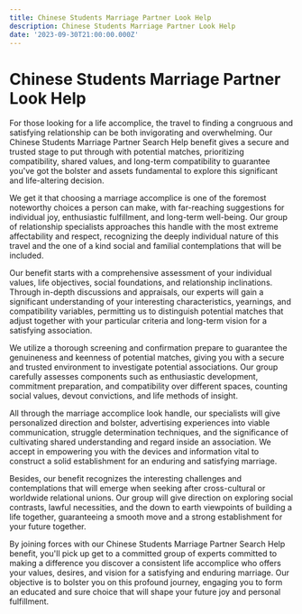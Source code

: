 ```yaml
---
title: Chinese Students Marriage Partner Look Help
description: Chinese Students Marriage Partner Look Help
date: '2023-09-30T21:00:00.000Z'
---
```

# Chinese Students Marriage Partner Look Help

For those looking for a life accomplice, the travel to finding a congruous and satisfying relationship can be both invigorating and overwhelming. Our Chinese Students Marriage Partner Search Help benefit gives a secure and trusted stage to put through with potential matches, prioritizing compatibility, shared values, and long-term compatibility to guarantee you've got the bolster and assets fundamental to explore this significant and life-altering decision.

We get it that choosing a marriage accomplice is one of the foremost noteworthy choices a person can make, with far-reaching suggestions for individual joy, enthusiastic fulfillment, and long-term well-being. Our group of relationship specialists approaches this handle with the most extreme affectability and respect, recognizing the deeply individual nature of this travel and the one of a kind social and familial contemplations that will be included.

Our benefit starts with a comprehensive assessment of your individual values, life objectives, social foundations, and relationship inclinations. Through in-depth discussions and appraisals, our experts will gain a significant understanding of your interesting characteristics, yearnings, and compatibility variables, permitting us to distinguish potential matches that adjust together with your particular criteria and long-term vision for a satisfying association.

We utilize a thorough screening and confirmation prepare to guarantee the genuineness and keenness of potential matches, giving you with a secure and trusted environment to investigate potential associations. Our group carefully assesses components such as enthusiastic development, commitment preparation, and compatibility over different spaces, counting social values, devout convictions, and life methods of insight.

All through the marriage accomplice look handle, our specialists will give personalized direction and bolster, advertising experiences into viable communication, struggle determination techniques, and the significance of cultivating shared understanding and regard inside an association. We accept in empowering you with the devices and information vital to construct a solid establishment for an enduring and satisfying marriage.

Besides, our benefit recognizes the interesting challenges and contemplations that will emerge when seeking after cross-cultural or worldwide relational unions. Our group will give direction on exploring social contrasts, lawful necessities, and the down to earth viewpoints of building a life together, guaranteeing a smooth move and a strong establishment for your future together.

By joining forces with our Chinese Students Marriage Partner Search Help benefit, you'll pick up get to a committed group of experts committed to making a difference you discover a consistent life accomplice who offers your values, desires, and vision for a satisfying and enduring marriage. Our objective is to bolster you on this profound journey, engaging you to form an educated and sure choice that will shape your future joy and personal fulfillment.

